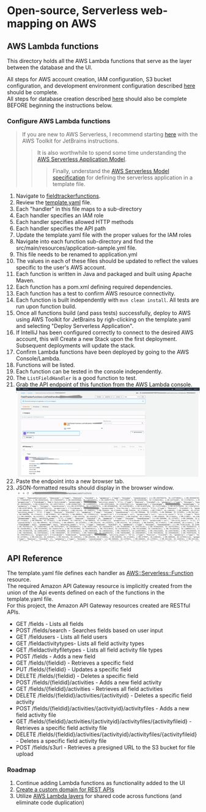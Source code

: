 # Open-source, Serverless web-mapping on AWS
## AWS Lambda functions

This directory holds all the AWS Lambda functions that serve as the layer between the database and the UI.

All steps for AWS account creation,  IAM configuration, S3 bucket configuration, and development environment configuration described [here](../README.md) should be complete.  
All steps for database creation described [here](../database/README.md) should also be complete BEFORE beginning the instructions below.  

### Configure AWS Lambda functions
> If you are new to AWS Serverless, I recommend starting [here](https://docs.aws.amazon.com/toolkit-for-jetbrains/latest/userguide/sam.html) with the AWS Toolkit for JetBrains instructions. 
>> It is also worthwhile to spend some time understanding the [AWS Serverless Application Model](https://docs.aws.amazon.com/serverless-application-model/latest/developerguide/what-is-sam.html).
>>> Finally, understand the [AWS Serverless Model specification](https://docs.aws.amazon.com/serverless-application-model/latest/developerguide/sam-specification.html) for defining the serverless application in a template file.
 
1. Navigate to [fieldtrackerfunctions](fieldtrackerfunctions).
2. Review the [template.yaml](fieldtrackerfunctions/template.yaml) file.
  1. Each "handler" in this file maps to a sub-directory 
  2. Each handler specifies an IAM role
  3. Each handler specifies allowed HTTP methods 
  4. Each handler specifies the API path
3. Update the template.yaml file with the proper values for the IAM roles 
4. Navigate into each function sub-directory and find the src/main/resources/application-sample.yml file.
  1. This file needs to be renamed to application.yml
  2. The values in each of these files should be updated to reflect the values specific to the user's AWS account.
5. Each function is written in Java and packaged and built using Apache Maven.  
  1. Each function has a pom.xml defining required dependencies.
  2. Each function has a test to confirm AWS resource connectivity. 
  3. Each function is built independently with `mvn clean install`.  All tests are run upon function build.  
6. Once all functions build (and pass tests) successfully, deploy to AWS using AWS Toolkit for JetBrains by righ-clicking on the template.yaml and selecting "Deploy Serverless Application".
  1. If IntelliJ has been configured correctly to connect to the desired AWS account, this will Create a new Stack upon the first deployment.  Subsequent deployments will update the stack. 
7. Confirm Lambda functions have been deployed by going to the AWS Console/Lambda.  
  1. Functions will be listed.  
  2. Each function can be tested in the console independently. 
8. The `ListFieldHandler` is a good function to test.  
  1. Grab the API endpoint of this function from the AWS Lambda console.  
  ![Lambda function console](2020-11-15_13-55-54.png)
  2. Paste the endpoint into a new browser tab.  
  3. JSON-formatted results should display in the browser window.
  ![Lambda function results](2020-11-15_14-06-57.png)


## API Reference
The template.yaml file defines each handler as [AWS::Serverless::Function](https://docs.aws.amazon.com/serverless-application-model/latest/developerguide/sam-resource-function.html) resource.  
The required Amazon API Gateway resource is implicitly created from the union of the Api events defined on each of the functions in the template.yaml file.  
For this project, the Amazon API Gateway resources created are RESTful APIs.   

* GET /fields  - Lists all fields
* POST /fields/search - Searches fields based on user input
* GET /fieldusers - Lists all field users
* GET /fieldactivitytypes- Lists all field activity types
* GET /fieldactivityfiletypes - Lists all field activity file types
* POST /fields - Adds a new field
* GET /fields/{fieldid} - Retrieves a specific field
* PUT /fields/{fieldid} - Updates a specific field
* DELETE /fields/{fieldid} - Deletes a specific field
* POST /fields/{fieldid}/activities - Adds a new field activity
* GET /fields/{fieldid}/activities - Retrieves all field activities
* DELETE /fields/{fieldid}/activities/{activityid} - Deletes a specific field activity
* POST /fields/{fieldid}/activities/{activityid}/activityfiles - Adds a new field activity file
* GET /fields/{fieldid}/activities/{activityid}/activityfiles/{activityfileid} - Retrieves a specific field activity file
* DELETE /fields/{fieldid}/activities/{activityid}/activityfiles/{activityfileid} - Deletes a specific field activity file
* POST /fields/s3url - Retrieves a presigned URL to the S3 bucket for file upload

### Roadmap
1. Continue adding Lambda functions as functionality added to the UI
2. [Create a custom domain for REST APIs](https://docs.aws.amazon.com/apigateway/latest/developerguide/how-to-custom-domains.html)
3. Utilize [AWS Lambda layers](https://docs.aws.amazon.com/lambda/latest/dg/configuration-layers.html) for shared code across functions (and eliminate code duplication)


